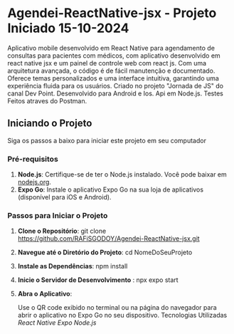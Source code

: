 # Agendei-ReactNative-jsx - Projeto Iniciado 15-10-2024

   Aplicativo mobile desenvolvido em React Native para agendamento de consultas para pacientes com médicos, com aplicativo desenvolvido em react native jsx e um painel de controle web com react js. Com uma arquitetura avançada, o código é de fácil manutenção e documentado. Oferece temas personalizados e    uma interface intuitiva, garantindo uma experiência fluida para os usuários. Criado no projeto "Jornada de JS" do canal Dev Point. Desenvolvido para Android e Ios. Api em Node.js. Testes Feitos atraves do Postman.
   

## Iniciando o Projeto
   Siga os passos a baixo para iniciar este projeto em seu computador
### Pré-requisitos

1. **Node.js**: Certifique-se de ter o Node.js instalado. Você pode baixar em [nodejs.org](https://nodejs.org/).
2. **Expo Go**: Instale o aplicativo Expo Go na sua loja de aplicativos (disponível para iOS e Android).

### Passos para Iniciar o Projeto

1. **Clone o Repositório**:
    git clone https://github.com/RAFiSGODOY/Agendei-ReactNative-jsx.git

2. **Navegue até o Diretório do Projeto**:
    cd NomeDoSeuProjeto

3. **Instale as Dependências**:
   npm install

4. **Inicie o Servidor de Desenvolvimento** :
   npx expo start

5. **Abra o Aplicativo**:

   Use o QR code exibido no terminal ou na página do navegador para abrir o aplicativo no Expo Go no seu dispositivo.
   Tecnologias Utilizadas
   *React Native*
   *Expo*
   *Node.js*

